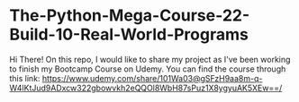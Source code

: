 # The-Python-Mega-Course-22-Build-10-Real-World-Programs
Hi There! On this repo, I would like to share my project as I've been working to finish my Bootcamp Course on Udemy.  You can find the course through this link: https://www.udemy.com/share/101Wa03@gSFzH9aa8m-q-W4lKtJud9ADxcw322gbowvkh2eQQOl8WbH87sPuz1X8ygyuAK5XEw==/ 
